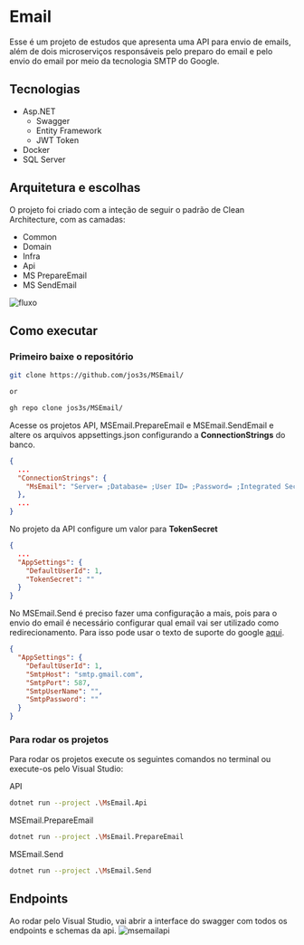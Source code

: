# Email

Esse é um projeto de estudos que apresenta uma API para envio de emails, além de dois microserviços responsáveis pelo preparo do email e pelo envio do email por meio da tecnologia SMTP do Google.

## Tecnologias

* Asp.NET
	* Swagger
	* Entity Framework
	* JWT Token
* Docker
* SQL Server

## Arquitetura e escolhas

O projeto foi criado com a inteção de seguir o padrão de Clean Architecture, com as camadas:
 
* Common
* Domain
* Infra
* Api
* MS PrepareEmail
* MS SendEmail

![fluxo](https://github.com/jos3s/MSEmail/assets/50359547/5a7641ab-ec01-4a00-aa18-efebaca7bc20)


## Como executar

### Primeiro baixe o repositório

```bash
git clone https://github.com/jos3s/MSEmail/

or

gh repo clone jos3s/MSEmail/
```
Acesse os projetos API, MSEmail.PrepareEmail e MSEmail.SendEmail e altere os arquivos appsettings.json configurando a **ConnectionStrings** do banco.

```json
{
  ...
  "ConnectionStrings": {
    "MsEmail": "Server= ;Database= ;User ID= ;Password= ;Integrated Security = True;Trusted_Connection=True;MultipleActiveResultSets=true;TrustServerCertificate=True;"
  },
  ...
}

```

No projeto da API configure um valor para **TokenSecret**
```json
{
  ...
  "AppSettings": {
    "DefaultUserId": 1,
    "TokenSecret": ""
  }
}

```


No MSEmail.Send é preciso fazer uma configuração a mais, pois para o envio do email é necessário configurar qual email vai ser utilizado como redirecionamento. Para isso pode usar o texto de suporte do google  [aqui](https://support.google.com/accounts/answer/185833).

```json
{
  "AppSettings": {
    "DefaultUserId": 1,
    "SmtpHost": "smtp.gmail.com",
    "SmtpPort": 587,
    "SmtpUserName": "",
    "SmtpPassword": ""
  }
}

```

### Para rodar os projetos

Para rodar os projetos execute os seguintes comandos no terminal ou execute-os pelo Visual Studio:

API

```bash
dotnet run --project .\MsEmail.Api
```


MSEmail.PrepareEmail
```bash
dotnet run --project .\MsEmail.PrepareEmail
```

MSEmail.Send
```bash
dotnet run --project .\MsEmail.Send
```


## Endpoints

Ao rodar pelo Visual Studio, vai abrir a interface do swagger com todos os endpoints e schemas da api.
![msemailapi](https://github.com/jos3s/MSEmail/assets/50359547/dd4f922e-5c03-4208-9644-e620b81ec7ed)

